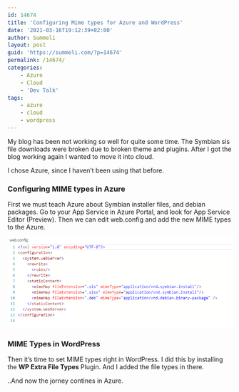 ```yaml
---
id: 14674
title: 'Configuring Mime types for Azure and WordPress'
date: '2021-03-16T19:12:39+02:00'
author: Summeli
layout: post
guid: 'https://summeli.com/?p=14674'
permalink: /14674/
categories:
    - Azure
    - Cloud
    - 'Dev Talk'
tags:
    - azure
    - cloud
    - wordpress
---
```


My blog has been not working so well for quite some time. The Symbian sis file downloads were broken due to broken theme and plugins. After I got the blog working again I wanted to move it into cloud.

I chose Azure, since I haven’t been using that before.

### Configuring MIME types in Azure

First we must teach Azure about Symbian installer files, and debian packages. Go to your App Service in Azure Portal, and look for App Service Editor (Preview). Then we can edit web.config and add the new MIME types to the Azure.

![](/jekyll-export/wp-content/uploads/2021/03/web_config.png)

### MIME Types in WordPress

Then it’s time to set MIME types right in WordPress. I did this by installing the **WP Extra File Types** Plugin. And I added the file types in there.

..And now the jorney contines in Azure.